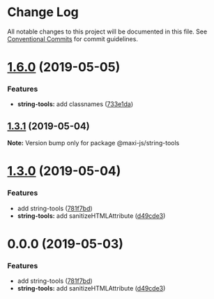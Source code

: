 # Change Log

All notable changes to this project will be documented in this file.
See [Conventional Commits](https://conventionalcommits.org) for commit guidelines.

# [1.6.0](https://github.com/kei-ito/maxi/compare/v1.5.0...v1.6.0) (2019-05-05)


### Features

* **string-tools:** add classnames ([733e1da](https://github.com/kei-ito/maxi/commit/733e1da))





## [1.3.1](https://github.com/kei-ito/maxi/compare/v1.3.0...v1.3.1) (2019-05-04)

**Note:** Version bump only for package @maxi-js/string-tools





# [1.3.0](https://github.com/kei-ito/maxi/compare/v1.2.3...v1.3.0) (2019-05-04)


### Features

* add string-tools ([781f7bd](https://github.com/kei-ito/maxi/commit/781f7bd))
* **string-tools:** add sanitizeHTMLAttribute ([d49cde3](https://github.com/kei-ito/maxi/commit/d49cde3))





<a name="0.0.0"></a>
# 0.0.0 (2019-05-03)


### Features

* add string-tools ([781f7bd](https://github.com/kei-ito/maxi/commit/781f7bd))
* **string-tools:** add sanitizeHTMLAttribute ([d49cde3](https://github.com/kei-ito/maxi/commit/d49cde3))

